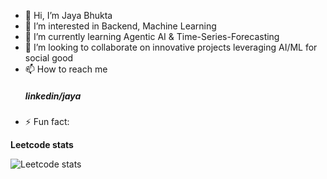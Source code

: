 - 👋 Hi, I’m Jaya Bhukta
- 👀 I’m interested in Backend, Machine Learning 
- 🌱 I’m currently learning Agentic AI & Time-Series-Forecasting
- 💞️ I’m looking to collaborate on innovative projects leveraging AI/ML for social good
- 📫 How to reach me <h5> linkedin/jaya <a href="https://www.linkedin.com/in/bhuktajaya2005/"> </a> </h5>
- ⚡ Fun fact: 

<!---
bhukubabu/bhukubabu is a ✨ special ✨ repository because its `README.md` (this file) appears on your GitHub profile.
You can click the Preview link to take a look at your changes.
--->
**Leetcode stats**  

  ![Leetcode stats](https://github.com/user-attachments/assets/3a81bb39-3fa5-4a73-885e-3ef43ad6272e)
